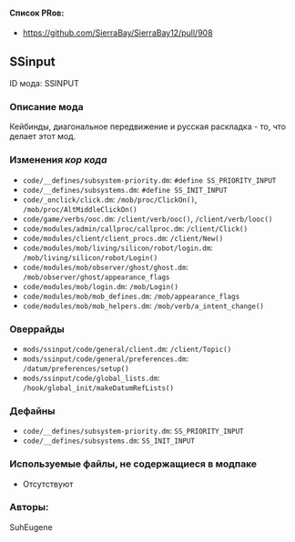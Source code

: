 
#### Список PRов:

- https://github.com/SierraBay/SierraBay12/pull/908
<!--
  Ссылки на PRы, связанные с модом:
  - Создание
  - Большие изменения
-->

<!-- Название мода. Не важно на русском или на английском. -->
## SSinput

ID мода: SSINPUT
<!--
  Название модпака прописными буквами, СОЕДИНЁННЫМИ_ПОДЧЁРКИВАНИЕМ,
  которое ты будешь использовать для обозначения файлов.
-->

### Описание мода

Кейбинды, диагональное передвижение и русская раскладка - то, что делает этот мод.
<!--
  Что он делает, что добавляет: что, куда, зачем и почему - всё здесь.
  А также любая полезная информация.
-->

### Изменения *кор кода*

- `code/__defines/subsystem-priority.dm`: `#define SS_PRIORITY_INPUT`
- `code/__defines/subsystems.dm`: `#define SS_INIT_INPUT`
- `code/_onclick/click.dm`: `/mob/proc/ClickOn()`, `/mob/proc/AltMiddleClickOn()`
- `code/game/verbs/ooc.dm`: `/client/verb/ooc()`, `/client/verb/looc()`
- `code/modules/admin/callproc/callproc.dm`: `/client/Click()`
- `code/modules/client/client_procs.dm`: `/client/New()`
- `code/modules/mob/living/silicon/robot/login.dm`: `/mob/living/silicon/robot/Login()`
- `code/modules/mob/observer/ghost/ghost.dm`: `/mob/observer/ghost/appearance_flags`
- `code/modules/mob/login.dm`: `/mob/Login()`
- `code/modules/mob/mob_defines.dm`: `/mob/appearance_flags`
- `code/modules/mob/mob_helpers.dm`: `/mob/verb/a_intent_change()`

<!--
  Если вы редактировали какие-либо процедуры или переменные в кор коде,
  они должны быть указаны здесь.
  Нужно указать и файл, и процедуры/переменные.

  Изменений нет - напиши "Отсутствуют"
-->

### Оверрайды

- `mods/ssinput/code/general/client.dm`: `/client/Topic()`
- `mods/ssinput/code/general/preferences.dm`: `/datum/preferences/setup()`
- `mods/ssinput/code/global_lists.dm`: `/hook/global_init/makeDatumRefLists()`
<!--
  Если ты добавлял новый модульный оверрайд, его нужно указать здесь.
  Здесь указываются оверрайды в твоём моде и папке `_master_files`

  Изменений нет - напиши "Отсутствуют"
-->

### Дефайны

- `code/__defines/subsystem-priority.dm`: `SS_PRIORITY_INPUT`
- `code/__defines/subsystems.dm`: `SS_INIT_INPUT`
<!--
  Если требовалось добавить какие-либо дефайны, укажи файлы,
  в которые ты их добавил, а также перечисли имена.
  И то же самое, если ты используешь дефайны, определённые другим модом.

  Не используешь - напиши "Отсутствуют"
-->

### Используемые файлы, не содержащиеся в модпаке

- Отсутствуют
<!--
  Будь то немодульный файл или модульный файл, который не содержится в папке,
  принадлежащей этому конкретному моду, он должен быть упомянут здесь.
  Хорошими примерами являются иконки или звуки, которые используются одновременно
  несколькими модулями, или что-либо подобное.
-->

### Авторы:

SuhEugene
<!--
  Здесь находится твой никнейм
  Если работал совместно - никнеймы тех, кто помогал.
  В случае порта чего-либо должна быть ссылка на источник.
-->
